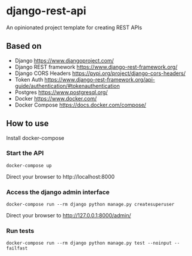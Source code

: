 # django-rest-api

An opinionated project template for creating REST APIs

## Based on

 - Django https://www.djangoproject.com/
 - Django REST framework https://www.django-rest-framework.org/
 - Django CORS Headers https://pypi.org/project/django-cors-headers/
 - Token Auth https://www.django-rest-framework.org/api-guide/authentication/#tokenauthentication
 - Postgres https://www.postgresql.org/
 - Docker https://www.docker.com/
 - Docker Compose https://docs.docker.com/compose/

## How to use

Install docker-compose

### Start the API

```shell
docker-compose up
```

Direct your browser to http://localhost:8000

### Access the django admin interface

```shell
docker-compose run --rm django python manage.py createsuperuser
```

Direct your browser to http://127.0.0.1:8000/admin/

### Run tests

```shell
docker-compose run --rm django python manage.py test --noinput --failfast
```
